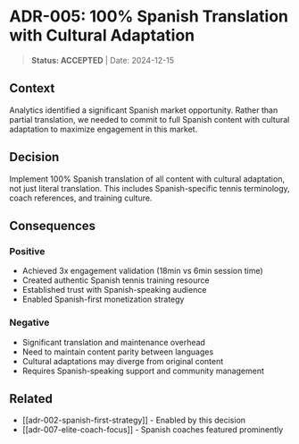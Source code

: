 # ADR-005: 100% Spanish Translation with Cultural Adaptation

> **Status: ACCEPTED** | Date: 2024-12-15

## Context
Analytics identified a significant Spanish market opportunity. Rather than partial translation, we needed to commit to full Spanish content with cultural adaptation to maximize engagement in this market.

## Decision
Implement 100% Spanish translation of all content with cultural adaptation, not just literal translation. This includes Spanish-specific tennis terminology, coach references, and training culture.

## Consequences
### Positive
- Achieved 3x engagement validation (18min vs 6min session time)
- Created authentic Spanish tennis training resource
- Established trust with Spanish-speaking audience
- Enabled Spanish-first monetization strategy

### Negative
- Significant translation and maintenance overhead
- Need to maintain content parity between languages
- Cultural adaptations may diverge from original content
- Requires Spanish-speaking support and community management

## Related
- [[adr-002-spanish-first-strategy]] - Enabled by this decision
- [[adr-007-elite-coach-focus]] - Spanish coaches featured prominently